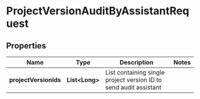 
# ProjectVersionAuditByAssistantRequest

## Properties
Name | Type | Description | Notes
------------ | ------------- | ------------- | -------------
**projectVersionIds** | **List&lt;Long&gt;** | List containing single project version ID to send audit assistant | 




